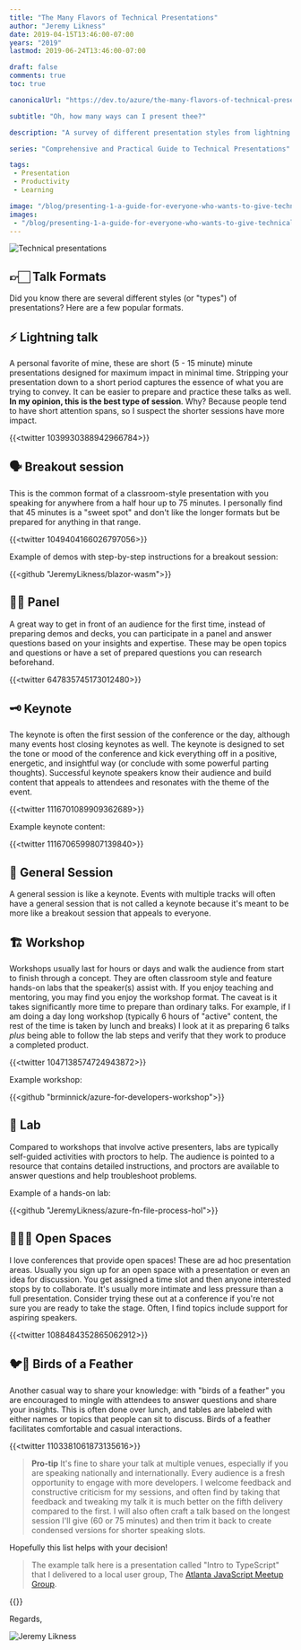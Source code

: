 ```yaml
---
title: "The Many Flavors of Technical Presentations"
author: "Jeremy Likness"
date: 2019-04-15T13:46:00-07:00
years: "2019"
lastmod: 2019-06-24T13:46:00-07:00

draft: false
comments: true
toc: true

canonicalUrl: "https://dev.to/azure/the-many-flavors-of-technical-presentations-3fjj"

subtitle: "Oh, how many ways can I present thee?"

description: "A survey of different presentation styles from lightning talks to keynotes and workshops."

series: "Comprehensive and Practical Guide to Technical Presentations"

tags:
 - Presentation 
 - Productivity
 - Learning

image: "/blog/presenting-1-a-guide-for-everyone-who-wants-to-give-technical-presentations/images/technicalpresentationshero.jpg" 
images:
 - "/blog/presenting-1-a-guide-for-everyone-who-wants-to-give-technical-presentations/images/technicalpresentationshero.jpg"
---
```


![Technical presentations](/blog/presenting-1-a-guide-for-everyone-who-wants-to-give-technical-presentations/images/technicalpresentationshero.jpg)

## 👉🏻 Talk Formats

Did you know there are several different styles (or "types") of presentations? Here are a few popular formats.

## ⚡ Lightning talk 

A personal favorite of mine, these are short (5 - 15 minute) minute presentations designed for maximum impact in minimal time. Stripping your presentation down to a short period captures the essence of what you are trying to convey. It can be easier to prepare and practice these talks as well. **In my opinion, this is the best type of session**. Why? Because people tend to have short attention spans, so I suspect the shorter sessions have more impact.

{{<twitter 1039930388942966784>}}

## 🗣 Breakout session 

This is the common format of a classroom-style presentation with you speaking for anywhere from a half hour up to 75 minutes. I personally find that 45 minutes is a "sweet spot" and don't like the longer formats but be prepared for anything in that range.

{{<twitter 1049404166026797056>}}

Example of demos with step-by-step instructions for a breakout session:

{{<github "JeremyLikness/blazor-wasm">}}

## 👥👥 Panel

A great way to get in front of an audience for the first time, instead of preparing demos and decks, you can participate in a panel and answer questions based on your insights and expertise. These may be open topics and questions or have a set of prepared questions you can research beforehand.

{{<twitter 647835745173012480>}}

## 🗝 Keynote

The keynote is often the first session of the conference or the day, although many events host closing keynotes as well. The keynote is designed to set the tone or mood of the conference and kick everything off in a positive, energetic, and insightful way (or conclude with some powerful parting thoughts). Successful keynote speakers know their audience and build content that appeals to attendees and resonates with the theme of the event.

{{<twitter 1116701089909362689>}}

Example keynote content:

{{<twitter 1116706599807139840>}}

## 📣 General Session

A general session is like a keynote. Events with multiple tracks will often have a general session that is not called a keynote because it's meant to be more like a breakout session that appeals to everyone.

## 🏗 Workshop

Workshops usually last for hours or days and walk the audience from start to finish through a concept. They are often classroom style and feature hands-on labs that the speaker(s) assist with. If you enjoy teaching and mentoring, you may find you enjoy the workshop format. The caveat is it takes significantly more time to prepare than ordinary talks. For example, if I am doing a day long workshop (typically 6 hours of "active" content, the rest of the time is taken by lunch and breaks) I look at it as preparing 6 talks *plus* being able to follow the lab steps and verify that they work to produce a completed product.

{{<twitter 1047138574724943872>}}

Example workshop:

{{<github "brminnick/azure-for-developers-workshop">}}

## 🔬 Lab

Compared to workshops that involve active presenters, labs are typically self-guided activities with proctors to help. The audience is pointed to a resource that contains detailed instructions, and proctors are available to answer questions and help troubleshoot problems.

Example of a hands-on lab:

{{<github "JeremyLikness/azure-fn-file-process-hol">}}

## 👩🏻‍🏫 Open Spaces

I love conferences that provide open spaces! These are ad hoc presentation areas. Usually you sign up for an open space with a presentation or even an idea for discussion. You get assigned a time slot and then anyone interested stops by to collaborate. It's usually more intimate and less pressure than a full presentation. Consider trying these out at a conference if you're not sure you are ready to take the stage. Often, I find topics include support for aspiring speakers.

{{<twitter 1088484352865062912>}}

## 🐦🦜 Birds of a Feather

Another casual way to share your knowledge: with "birds of a feather" you are encouraged to mingle with attendees to answer questions and share your insights. This is often done over lunch, and tables are labeled with either names or topics that people can sit to discuss. Birds of a feather facilitates comfortable and casual interactions.

{{<twitter 1103381061873135616>}}

> **Pro-tip** It's fine to share your talk at multiple venues, especially if you are speaking nationally and internationally. Every audience is a fresh opportunity to engage with more developers. I welcome feedback and constructive criticism for my sessions, and often find by taking that feedback and tweaking my talk it is much better on the fifth delivery compared to the first. I will also often craft a talk based on the longest session I'll give (60 or 75 minutes) and then trim it back to create condensed versions for shorter speaking slots.

Hopefully this list helps with your decision!

> The example talk here is a presentation called "Intro to TypeScript" that I delivered to a local user group, The [Atlanta JavaScript Meetup Group](https://www.meetup.com/AtlantaJavaScript/events/245257740/).

{{<youtube kxkzbMCc8Gg>}}

Regards,

![Jeremy Likness](/images/jeremylikness.gif)
